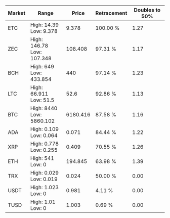 | Market | Range | Price| Retracement | Doubles to 50% |
| --- | --- | --- | --- | --- |
| ETC | High: 14.39<br />Low: 9.378 | 9.378 | 100.00 % | 1.27 |
| ZEC | High: 146.78<br />Low: 107.348 | 108.408 | 97.31 % | 1.17 |
| BCH | High: 649<br />Low: 433.854 | 440 | 97.14 % | 1.23 |
| LTC | High: 66.911<br />Low: 51.5 | 52.6 | 92.86 % | 1.13 |
| BTC | High: 8440<br />Low: 5860.102 | 6180.416 | 87.58 % | 1.16 |
| ADA | High: 0.109<br />Low: 0.064 | 0.071 | 84.44 % | 1.22 |
| XRP | High: 0.778<br />Low: 0.255 | 0.409 | 70.55 % | 1.26 |
| ETH | High: 541<br />Low: 0 | 194.845 | 63.98 % | 1.39 |
| TRX | High: 0.029<br />Low: 0.019 | 0.024 | 50.00 % | 0.00 |
| USDT | High: 1.023<br />Low: 0 | 0.981 | 4.11 % | 0.00 |
| TUSD | High: 1.01<br />Low: 0 | 1.003 | 0.69 % | 0.00 |
